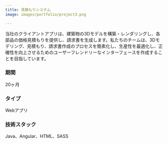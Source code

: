 ```yaml
---
title: 見積もりシステム
image: images/portfolio/project3.png

---
```

当社のクライアントアプリは、建築物の3Dモデルを構築・レンダリングし、各部品の価格見積もりを提供し、請求書を生成します。私たちのチームは、3Dモデリング、見積もり、請求書作成のプロセスを簡素化し、生産性を最適化し、正確性を向上させるためのユーザーフレンドリーなインターフェースを作成することを目指しています。

### 期間
20ヶ月

### タイプ
Webアプリ

### 技術スタック
Java、Angular、HTML、SASS
